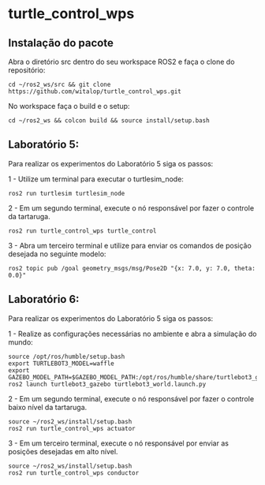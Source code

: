 # turtle_control_wps
## Instalação do pacote

Abra o diretório src dentro do seu workspace ROS2 e faça o clone do repositório:
```
cd ~/ros2_ws/src && git clone https://github.com/witalop/turtle_control_wps.git
```

No workspace faça o build e o setup:
```
cd ~/ros2_ws && colcon build && source install/setup.bash
```

## Laboratório 5:

Para realizar os experimentos do Laboratório 5 siga os passos:

1 - Utilize um terminal para executar o turtlesim_node:
```
ros2 run turtlesim turtlesim_node
```

2 - Em um segundo terminal, execute o nó responsável por fazer o controle da tartaruga.
```
ros2 run turtle_control_wps turtle_control
```

3 - Abra um terceiro terminal e utilize para enviar os comandos de posição desejada no seguinte modelo:
```
ros2 topic pub /goal geometry_msgs/msg/Pose2D "{x: 7.0, y: 7.0, theta: 0.0}"
```

## Laboratório 6:

Para realizar os experimentos do Laboratório 5 siga os passos:

1 - Realize as configurações necessárias no ambiente e abra a simulação do mundo:
```
source /opt/ros/humble/setup.bash
export TURTLEBOT3_MODEL=waffle
export GAZEBO_MODEL_PATH=$GAZEBO_MODEL_PATH:/opt/ros/humble/share/turtlebot3_gazebo/models
ros2 launch turtlebot3_gazebo turtlebot3_world.launch.py
```

2 - Em um segundo terminal, execute o nó responsável por fazer o controle baixo nível da tartaruga.
```
source ~/ros2_ws/install/setup.bash
ros2 run turtle_control_wps actuator
```

3 - Em um terceiro terminal, execute o nó responsável por enviar as posições desejadas em alto nível.
```
source ~/ros2_ws/install/setup.bash
ros2 run turtle_control_wps conductor
```
